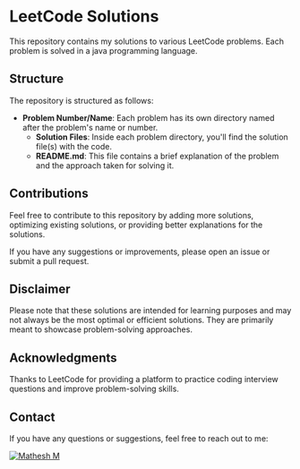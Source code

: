 # LeetCode Solutions

This repository contains my solutions to various LeetCode problems. Each problem is solved in a java programming language.

## Structure

The repository is structured as follows:

- **Problem Number/Name**: Each problem has its own directory named after the problem's name or number.
  - **Solution Files**: Inside each problem directory, you'll find the solution file(s) with the code.
  - **README.md**: This file contains a brief explanation of the problem and the approach taken for solving it.


## Contributions

Feel free to contribute to this repository by adding more solutions, optimizing existing solutions, or providing better explanations for the solutions.

If you have any suggestions or improvements, please open an issue or submit a pull request.

## Disclaimer

Please note that these solutions are intended for learning purposes and may not always be the most optimal or efficient solutions. They are primarily meant to showcase problem-solving approaches.

## Acknowledgments

Thanks to LeetCode for providing a platform to practice coding interview questions and improve problem-solving skills.

## Contact

If you have any questions or suggestions, feel free to reach out to me:

[![Mathesh M](https://img.shields.io/badge/LinkedIn-Connect-blue.svg)](https://www.linkedin.com/in/matheshm/)
